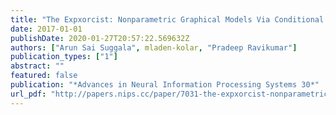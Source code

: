 ```yaml
---
title: "The Expxorcist: Nonparametric Graphical Models Via Conditional Exponential Densities"
date: 2017-01-01
publishDate: 2020-01-27T20:57:22.569632Z
authors: ["Arun Sai Suggala", mladen-kolar, "Pradeep Ravikumar"]
publication_types: ["1"]
abstract: ""
featured: false
publication: "*Advances in Neural Information Processing Systems 30*"
url_pdf: "http://papers.nips.cc/paper/7031-the-expxorcist-nonparametric-graphical-models-via-conditional-exponential-densities"
---
```

